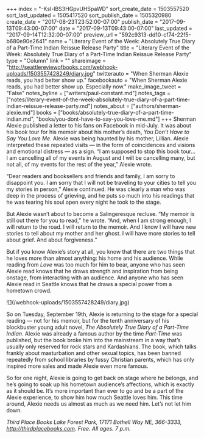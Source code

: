 +++
index = "-KsI-lBS3HGpvUHSpaWD"
sort_create_date = 1503557520
sort_last_updated = 1505417520
sort_publish_date = 1505320980
create_date = "2017-08-23T23:52:00-07:00"
publish_date = "2017-09-13T09:43:00-07:00"
date = "2017-09-13T09:43:00-07:00"
last_updated = "2017-09-14T12:32:00-07:00"
preview_url = "592c9313-dd10-cf74-22f5-b680e90e2641"
name = "Literary Event of the Week: Absolutely True Diary of a Part-Time Indian Reissue Release Party"
title = "Literary Event of the Week: Absolutely True Diary of a Part-Time Indian Reissue Release Party"
type = "Column"
link = ""
shareimage = "http://seattlereviewofbooks.com/webhook-uploads/1503557428249/diary.jpg"
twitterauto = "When Sherman Alexie reads, you had better show up."
facebookauto = "When Sherman Alexie reads, you had better show up. Especially now."
make_image_tweet = "False"
notes_byline = ["writers/paul-constant.md"]
notes_tags = ["notes/literary-event-of-the-week-absolutely-true-diary-of-a-part-time-indian-reissue-release-party.md"]
notes_about = ["authors/sherman-alexie.md"]
books = ["books/absolutely-true-diary-of-a-part-time-indian.md", "books/you-dont-have-to-say-you-love-me.md"]
+++
Sherman Alexie published a letter to his fans on Facebook in mid-July. It was about his book tour for his memoir about his mother’s death, *You Don’t Have to Say You Love Me*. Alexie was being haunted by his mother, Lillian. Alexie interpreted these repeated visits — in the form of coincidences and visions and emotional distress — as a sign. “I am supposed to stop this book tour… I am cancelling all of my events in August and I will be cancelling many, but not all, of my events for the rest of the year,” Alexie wrote.

“Dear readers and booksellers and friends and family, I am sorry to disappoint you. I am sorry that I will not be traveling to your cities to tell you my stories in person,” Alexie continued. He was clearly a man who was deep in the process of grieving, and he puts so much into his readings that he was tearing his soul open every night he took to the stage.

But Alexie wasn’t about to become a Salingeresque recluse. “My memoir is still out there for you to read,” he wrote. “And, when I am strong enough, I will return to the road. I will return to the memoir. And I know I will have new stories to tell about my mother and her ghost. I will have more stories to tell about grief. And about forgiveness.”

But if you know Alexie’s story at all, you know that there are two things that he loves more than almost anything: his home and his audience. While reading from *Love* was too much for him to bear, anyone who has seen Alexie read knows that he draws strength and inspiration from being onstage, from interacting with an audience. And anyone who has seen Alexie read in Seattle knows that he draws a special power from a hometown crowd.

<p class="image-left">![](/webhook-uploads/1503557428249/diary.jpg)</p>

So on Tuesday, September 19th, Alexie is returning to the stage for a special reading — not for his memoir, but for the tenth anniversary of his blockbuster young adult novel, *The Absolutely True Diary of a Part-Time Indian*. Alexie was already a famous author by the time *Part-Time* was published, but the book broke him into the mainstream in a way that’s usually only reserved for rock stars and Kardashians. The book, which talks frankly about masturbation and other sexual topics, has been banned repeatedly from school libraries by fussy Christian parents, which has only inspired more sales and made Alexie even more famous.

So for one night, Alexie is going to get back on stage where he belongs, and he’s going to soak up his hometown audience’s affections, which is exactly as it should be. It’s more important than ever to go and be a part of the Alexie experience, to show him how much Seattle loves him. This time around, Alexie needs us almost as much as we need him. Let’s not let him down.

*Third Place Books Lake Forest Park, 17171 Bothell Way NE, 366-3333, http://thirdplacebooks.com. Free. All ages. 7 p.m.*
